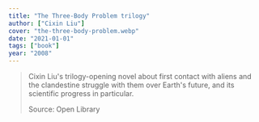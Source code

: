 ```yaml
---
title: "The Three-Body Problem trilogy"
author: ["Cixin Liu"]
cover: "the-three-body-problem.webp"
date: "2021-01-01"
tags: ["book"]
year: "2008"
---
```


> Cixin Liu's trilogy-opening novel about first contact with aliens and the clandestine struggle with them over Earth's future, and its scientific progress in particular.
>
> Source: Open Library
